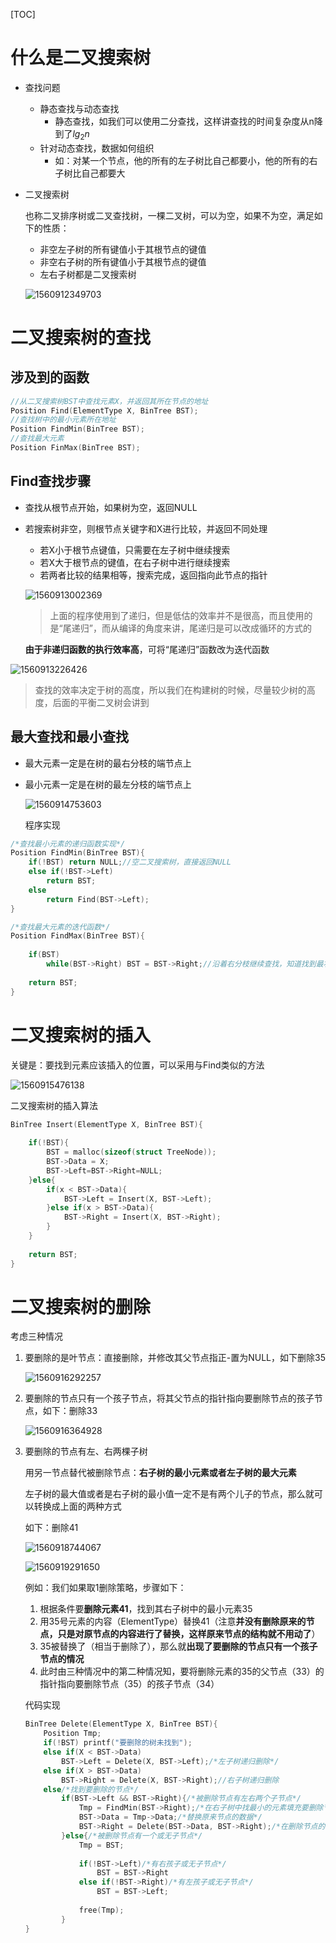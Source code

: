 [TOC]


# 什么是二叉搜索树

* 查找问题
  * 静态查找与动态查找
    * 静态查找，如我们可以使用二分查找，这样讲查找的时间复杂度从n降到了$lg_2n$
  * 针对动态查找，数据如何组织
    * 如：对某一个节点，他的所有的左子树比自己都要小，他的所有的右子树比自己都要大
  
* 二叉搜索树

  也称二叉排序树或二叉查找树，一棵二叉树，可以为空，如果不为空，满足如下的性质：

  * 非空左子树的所有键值小于其根节点的键值
  * 非空右子树的所有键值小于其根节点的键值
  * 左右子树都是二叉搜索树

  ![1560912349703](https://github.com/chenyansong1/note/blob/master/images/data_structure/1560912349703.png?raw=true)





# 二叉搜索树的查找

## 涉及到的函数

```c
//从二叉搜索树BST中查找元素X，并返回其所在节点的地址
Position Find(ElementType X, BinTree BST);
//查找树中的最小元素所在地址
Position FindMin(BinTree BST);
//查找最大元素
Position FinMax(BinTree BST);
```

## Find查找步骤

* 查找从根节点开始，如果树为空，返回NULL

* 若搜索树非空，则根节点关键字和X进行比较，并返回不同处理

  * 若X小于根节点键值，只需要在左子树中继续搜索
  * 若X大于根节点的键值，在右子树中进行继续搜索
  * 若两者比较的结果相等，搜索完成，返回指向此节点的指针

  ![1560913002369](https://github.com/chenyansong1/note/blob/master/images/data_structure/1560913002369.png?raw=true)

  > 上面的程序使用到了递归，但是低估的效率并不是很高，而且使用的是“尾递归”，而从编译的角度来讲，尾递归是可以改成循环的方式的

  

  **由于非递归函数的执行效率高**，可将“尾递归”函数改为迭代函数
  

![1560913226426](https://github.com/chenyansong1/note/blob/master/images/data_structure/1560913226426.png?raw=true)

  > 查找的效率决定于树的高度，所以我们在构建树的时候，尽量较少树的高度，后面的平衡二叉树会讲到

  

  

## 最大查找和最小查找

* 最大元素一定是在树的最右分枝的端节点上

* 最小元素一定是在树的最左分枝的端节点上

  ![1560914753603](https://github.com/chenyansong1/note/blob/master/images/data_structure/1560914753603.png?raw=true)

  

  	程序实现

```c
/*查找最小元素的递归函数实现*/
Position FindMin(BinTree BST){
    if(!BST) return NULL;//空二叉搜索树，直接返回NULL
    else if(!BST->Left)
        return BST;
    else
        return Find(BST->Left);
}

/*查找最大元素的迭代函数*/
Position FindMax(BinTree BST){
    
    if(BST)
        while(BST->Right) BST = BST->Right;//沿着右分枝继续查找，知道找到最右叶子节点
    
    return BST;
}
```



#   二叉搜索树的插入

关键是：要找到元素应该插入的位置，可以采用与Find类似的方法

![1560915476138](https://github.com/chenyansong1/note/blob/master/images/data_structure/1560915476138.png?raw=true)



二叉搜索树的插入算法

```c
BinTree Insert(ElementType X, BinTree BST){
    
    if(!BST){
        BST = malloc(sizeof(struct TreeNode));
        BST->Data = X;
        BST->Left=BST->Right=NULL;
    }else{
        if(x < BST->Data){
            BST->Left = Insert(X, BST->Left);
        }else if(x > BST->Data){
            BST->Right = Insert(X, BST->Right);
        }
    }
    
    return BST;
}
```



# 二叉搜索树的删除

考虑三种情况

1. 要删除的是叶节点：直接删除，并修改其父节点指正-置为NULL，如下删除35

   ![1560916292257](https://github.com/chenyansong1/note/blob/master/images/data_structure/1560916292257.png?raw=true)

2. 要删除的节点只有一个孩子节点，将其父节点的指针指向要删除节点的孩子节点，如下：删除33

   ![1560916364928](https://github.com/chenyansong1/note/blob/master/images/data_structure/1560916364928.png?raw=true)

   

3. 要删除的节点有左、右两棵子树

   用另一节点替代被删除节点：**右子树的最小元素或者左子树的最大元素**

   左子树的最大值或者是右子树的最小值一定不是有两个儿子的节点，那么就可以转换成上面的两种方式

   如下：删除41

   ![1560918744067](https://github.com/chenyansong1/note/blob/master/images/data_structure/1560918744067.png?raw=true)

   ![1560919291650](https://github.com/chenyansong1/note/blob/master/images/data_structure/1560919291650.png?raw=true)

   例如：我们如果取1删除策略，步骤如下：

   1. 根据条件要**删除元素41**，找到其右子树中的最小元素35
   2. 用35号元素的内容（ElementType）替换41（注意**并没有删除原来的节点，只是对原节点的内容进行了替换，这样原来节点的结构就不用动了**）
   3. 35被替换了（相当于删除了），那么就**出现了要删除的节点只有一个孩子节点的情况**
   4. 此时由三种情况中的第二种情况知，要将删除元素的35的父节点（33）的指针指向要删除节点（35）的孩子节点（34）
   
   代码实现
   
   ```c
   BinTree Delete(ElementType X, BinTree BST){
       Position Tmp;
       if(!BST) printf("要删除的树未找到");
       else if(X < BST->Data)
           BST->Left = Delete(X, BST->Left);/*左子树递归删除*/
       else if(X > BST->Data)
           BST->Right = Delete(X, BST->Right);//右子树递归删除
       else/*找到要删除的节点*/
           if(BST->Left && BST->Right){/*被删除节点有左右两个子节点*/
               Tmp = FindMin(BST->Right);/*在右子树中找最小的元素填充要删除节点*/
               BST->Data = Tmp->Data;/*替换原来节点的数据*/
               BST->Right = Delete(BST->Data, BST->Right);/*在删除节点的右子树中删除最小元素*/
           }else{/*被删除节点有一个或无子节点*/
               Tmp = BST;
               
               if(!BST->Left)/*有右孩子或无子节点*/
                   BST = BST->Right
               else if(!BST->Right)/*有左孩子或无子节点*/
                   BST = BST->Left;
               
               free(Tmp);    
           }
   }
   ```
   

